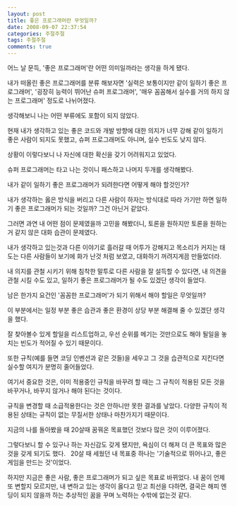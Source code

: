 ```yaml
---
layout: post
title: 좋은 프로그래머란 무엇일까?
date: 2008-09-07 22:37:54
categories: 주절주절
tags: 주절주절
comments: true
---
```

어느 날 문득, '좋은 프로그래머'란 어떤 의미일까라는 생각을 하게 됐다.

내가 떠올린 좋은 프로그래머를 분류 해보자면 '실력은 보통이지만 같이 일하기 좋은 프로그래머', '굉장히 능력이 뛰어난 슈퍼 프로그래머', '매우 꼼꼼해서 실수를 거의 하지 않는 프로그래머' 정도로 나뉘어졌다.

생각해보니 나는 어떤 부류에도 포함이 되지 않았다.



현재 내가 생각하고 있는 좋은 코드와 개발 방향에 대한 의지가 너무 강해 같이 일하기 좋은 사람이 되지도 못했고, 슈퍼 프로그래머도 아니며, 실수 빈도도 낮지 않다.

상황이 이렇다보니 나 자신에 대한 확신을 갖기 어려워지고 있었다.

슈퍼 프로그래머는 타고 나는 것이니 패스하고 나머지 두개를 생각해봤다.

내가 같이 일하기 좋은 프로그래머가 되려한다면 어떻게 해야 할것인가?

내가 생각하는 옳은 방식을 버리고 다른 사람이 하자는 방식대로 따라 가기만 하면 일하기 좋은 프로그래머가 되는 것일까? 그건 아닌거 같았다.

그러면 과연 내 어떤 점이 문제였을까 고민을 해봤더니, 토론을 원하지만 토론을 원하는거 같지 않은 대화 습관이 문제였다.

내가 생각하고 있는것과 다른 이야기로 흘러갈 때 어투가 강해지고 목소리가 커지는 태도는 다른 사람들이 보기에 화가 난것 처럼 보였고, 대화하기 꺼려지게끔 만들었더라.

내 의지를 관철 시키기 위해 침착한 말투로 다른 사람을 잘 설득할 수 있다면, 내 의견을 관철 시킬 수도 있고, 일하기 좋은 프로그래머가 될 수도 있겠단 생각이 들었다.



남은 한가지 요건인 '꼼꼼한 프로그래머'가 되기 위해서 해야 할일은 무엇일까?

이 부분에서는 일정 부분 좋은 습관과 좋은 환경이 상당 부분 해결해 줄 수 있겠단 생각을 했다.

잘 찾아볼수 있게 할일을 리스트업하고, 우선 순위를 메기는 것만으로도 해야 될일을 놓치는 빈도가 적어질 수 있기 때문이다.

또한 규칙(예를 들면 코딩 인벤션과 같은 것들)을 세우고 그 것을 습관적으로 지킨다면 실수할 여지가 분명히 줄어들었다.

여기서 중요한 것은, 이미 적용중인 규칙을 바꾸려 할 때는 그 규칙이 적용된 모든 것을 바꾸거나, 바꾸지 않거나 해야 된다는 것이다.

규칙을 변경할 때 소급적용한다는 것은 안하니만 못한 결과를 낳았다. 다양한 규칙이 적용된 상태는 규칙이 없는 무질서한 상태나 마찬가지기 때문이다.



지금의 나를 돌아봤을 때 20살때 꿈꿔온 목표했던 것보다 많은 것이 이루어졌다. 

그렇다보니 할 수 있구나 하는 자신감도 갖게 됐지만, 욕심이 더 해져 더 큰 목표와 많은 것을 갖게 되기도 했다.
 
20살 때 세웠던 내 목표중 하나는 '기술적으로 뛰어나고, 좋은 게임을 만드는 것'이었다.

하지만 지금은 좋은 사람, 좋은 프로그래머가 되고 싶은 목표로 바뀌었다. 내 꿈이 언제 또 변할지 모르지만, 내 변하고 있는 생각이 옳다고 믿고 최선을 다하면, 결국은 해피 엔딩이 되지 않을까 하는 추상적인 꿈을 꾸며 노력하는 수밖에 없는것 같다.